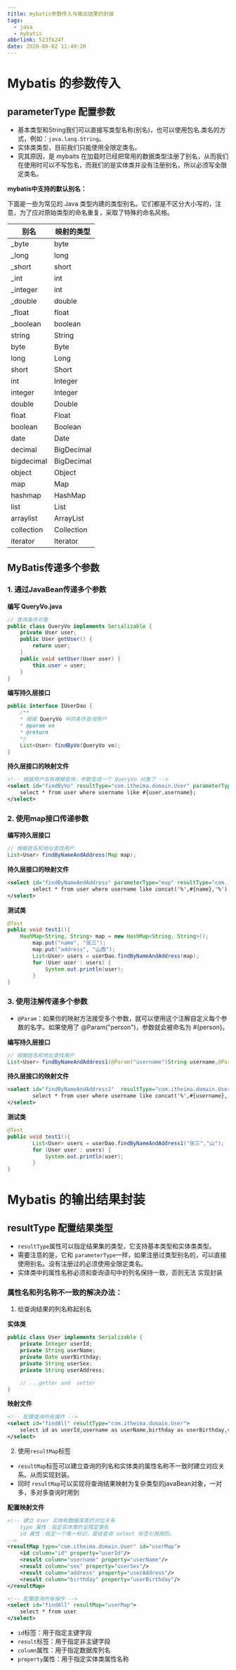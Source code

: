 ```yaml
---
title: mybatis参数传入与输出结果的封装
tags:
  - java
  - mybatis
abbrlink: 523fb24f
date: 2020-06-02 11:49:20
---
```


#  Mybatis 的参数传入
## parameterType 配置参数
- 基本类型和String我们可以直接写类型名称(别名)，也可以使用包名.类名的方 式，例如：`java.lang.String`。
- 实体类类型，目前我们只能使用全限定类名。
- 究其原因，是 mybaits 在加载时已经把常用的数据类型注册了别名，从而我们在使用时可以不写包名，而我们的是实体类并没有注册别名，所以必须写全限定类名。


**mybatis中支持的默认别名：**

下面是一些为常见的 Java 类型内建的类型别名。它们都是不区分大小写的，注意，为了应对原始类型的命名重复，采取了特殊的命名风格。

|别名|映射的类型|
|-------|-------|
|_byte|byte|
|_long	|long
|_short	|short
|_int	|int
|_integer|	int
|_double|	double
|_float	|float
|_boolean|boolean
|string	|String
|byte	|Byte
|long	|Long
|short	|Short
|int	|Integer
|integer|	Integer
|double	|Double
|float	|Float
|boolean|	Boolean
|date	|Date
|decimal|	BigDecimal
|bigdecimal|	BigDecimal
|object	|Object
|map	|Map
|hashmap|	HashMap
|list	|List
|arraylist|	ArrayList
|collection|	Collection
|iterator|	Iterator

## MyBatis传递多个参数
### 1. 通过JavaBean传递多个参数

**编写 QueryVo.java**

```java
// 查询条件对象
public class QueryVo implements Serializable {
	private User user;
	public User getUser() {
		return user; 
	}
	public void setUser(User user) {
		this.user = user; 
	} 
}
```

**编写持久层接口**

```java
public interface IUserDao {
	/**
	* 根据 QueryVo 中的条件查询用户
	* @param vo
	* @return
	*/
	List<User> findByVo(QueryVo vo);
}
```

**持久层接口的映射文件**

```xml
<!-- 根据用户名称模糊查询，参数变成一个 QueryVo 对象了 -->
<select id="findByVo" resultType="com.itheima.domain.User" parameterType="com.itheima.domain.QueryVo">
	select * from user where username like #{user.username};
</select>
```
### 2. 使用map接口传递参数
**编写持久层接口**
```java
// 根据姓名和地址查找用户
List<User> findByNameAndAddress(Map map);
```
**持久层接口的映射文件**
```xml
<select id="findByNameAndAddress" parameterType="map" resultType="com.itheima.domain.User">
        select * from user where username like concat('%',#{name},'%') and address like concat('%',#{address},'%')
</select>
```

**测试类**

```java
@Test
public void test1(){
	HashMap<String, String> map = new HashMap<String, String>();
        map.put("name", "张三");
        map.put("address", "山西");
        List<User> users = userDao.findByNameAndAddress(map);
        for (User user : users) {
            System.out.println(user);
        }
}
```
### 3. 使用注解传递多个参数
- `@Param`：如果你的映射方法接受多个参数，就可以使用这个注解自定义每个参数的名字。如果使用了 @Param("person")，参数就会被命名为 #{person}。

**编写持久层接口**
```java
// 根据姓名和地址查找用户
List<User> findByNameAndAddress1(@Param("username")String username,@Param("address")String address);
```
**持久层接口的映射文件**
```xml
<select id="findByNameAndAddress1"  resultType="com.itheima.domain.User">
        select * from user where username like concat('%',#{username},'%') and address like concat('%',#{address},'%')
</select>
```

**测试类**

```java
@Test
public void test1(){
        List<User> users = userDao.findByNameAndAddress1("张三","山");
        for (User user : users) {
            System.out.println(user);
        }
}
```

#  Mybatis 的输出结果封装
## resultType 配置结果类型
- `resultType`属性可以指定结果集的类型，它支持基本类型和实体类类型。
- 需要注意的是，它和 `parameterType`一样，如果注册过类型别名的，可以直接使用别名。没有注册过的必须使用全限定类名。
- 实体类中的属性名称必须和查询语句中的列名保持一致，否则无法
实现封装

### 属性名和列名称不一致的解决办法：
1. 给查询结果的列名称起别名

**实体类**
```java
public class User implements Serializable {
	private Integer userId;
	private String userName;
	private Date userBirthday;
	private String userSex;
	private String userAddress;

	// ...getter and  setter
}
```
**映射文件**
```xml
<!-- 配置查询所有操作 -->
<select id="findAll" resultType="com.itheima.domain.User">
	select id as userId,username as userName,birthday as userBirthday,sex as userSex,address as userAddress from user
</select>
```

2. 使用`resultMap`标签
- `resultMap`标签可以建立查询的列名和实体类的属性名称不一致时建立对应关系。从而实现封装。
- 同时 `resultMap`可以实现将查询结果映射为复杂类型的javaBean对象，一对多，多对多查询时用到

**配置映射文件**
```xml
<!-- 建立 User 实体和数据库表的对应关系
	type 属性：指定实体类的全限定类名
	id 属性：给定一个唯一标识，是给查询 select 标签引用用的。
-->
<resultMap type="com.itheima.domain.User" id="userMap">
	<id column="id" property="userId"/>
	<result column="username" property="userName"/>
	<result column="sex" property="userSex"/>
	<result column="address" property="userAddress"/>
	<result column="birthday" property="userBirthday"/>
</resultMap>

<!-- 配置查询所有操作 --> 
<select id="findAll" resultMap="userMap">
	select * from user
</select>
```

- `id`标签：用于指定主键字段
- `result`标签：用于指定非主键字段
- `column`属性：用于指定数据库列名
- `property`属性：用于指定实体类属性名称

